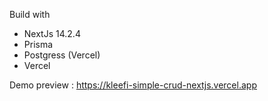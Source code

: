 Build with

- NextJs 14.2.4
- Prisma
- Postgress (Vercel)
- Vercel

Demo preview : https://kleefi-simple-crud-nextjs.vercel.app
